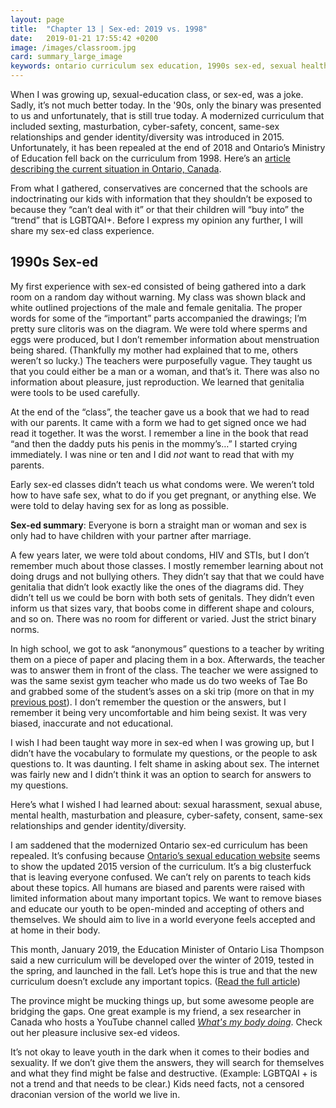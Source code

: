 ```yaml
---
layout: page
title:  "Chapter 13 | Sex-ed: 2019 vs. 1998"
date:   2019-01-21 17:55:42 +0200
image: /images/classroom.jpg
card: summary_large_image
keywords: ontario curriculum sex education, 1990s sex-ed, sexual health ontario, ontario education minister sex-ed, sex-ed concent, oppressive sex-ed
---
```

When I was growing up, sexual-education class, or sex-ed, was a joke. Sadly, it’s not much better today. In the '90s, only the binary was presented to us and unfortunately, that is still true today. A modernized curriculum that included sexting, masturbation, cyber-safety, concent, same-sex relationships and gender identity/diversity was introduced in 2015. Unfortunately, it has been repealed at the end of 2018 and Ontario’s Ministry of Education fell back on the curriculum from 1998. Here’s an [article describing the current situation in Ontario, Canada](https://www.cbc.ca/news/canada/toronto/ontario-sex-ed-consultations-1.4949832). 

From what I gathered, conservatives are concerned that the schools are indoctrinating our kids with information that they shouldn’t be exposed to because they “can’t deal with it” or that their children will “buy into” the “trend” that is LGBTQAI+. Before I express my opinion any further, I will share my sex-ed class experience.

## 1990s Sex-ed
My first experience with sex-ed consisted of being gathered into a dark room on a random day without warning. My class was shown black and white outlined projections of the male and female genitalia. The proper words for some of the “important” parts accompanied the drawings; I’m pretty sure clitoris was on the diagram. We were told where sperms and eggs were produced, but I don’t remember information about menstruation being shared. (Thankfully my mother had explained that to me, others weren’t so lucky.) The teachers were purposefully vague. They taught us that you could either be a man or a woman, and that’s it. There was also no information about pleasure, just reproduction. We learned that genitalia were tools to be used carefully.  

At the end of the “class”, the teacher gave us a book that we had to read with our parents. It came with a form we had to get signed once we had read it together. It was the worst. I remember a line in the book that read “and then the daddy puts his penis in the mommy’s…” I started crying immediately. I was nine or ten and I did *not* want to read that with my parents. 

Early sex-ed classes didn’t teach us what condoms were. We weren’t told how to have safe sex, what to do if you get pregnant, or anything else. We were told to delay having sex for as long as possible. 

**Sex-ed summary**: Everyone is born a straight man or woman and sex is only had to have children with your partner after marriage. 

A few years later, we were told about condoms, HIV and STIs, but I don’t remember much about those classes. I mostly remember learning about not doing drugs and not bullying others. They didn’t say that that we could have genitalia that didn’t look exactly like the ones of the diagrams did. They didn’t tell us we could be born with both sets of genitals. They didn’t even inform us that sizes vary, that boobs come in different shape and colours, and so on. There was no room for different or varied. Just the strict binary norms.

In high school, we got to ask “anonymous” questions to a teacher by writing them on a piece of paper and placing them in a box. Afterwards, the teacher was to answer them in front of the class. The teacher we were assigned to was the same sexist gym teacher who made us do two weeks of Tae Bo and grabbed some of the student’s asses on a ski trip (more on that in my [previous post](/2018/12/13/throw-like-a-kid.html)). I don’t remember the question or the answers, but I remember it being very uncomfortable and him being sexist. It was very biased, inaccurate and not educational.

I wish I had been taught way more in sex-ed when I was growing up, but I didn’t have the vocabulary to formulate my questions, or the people to ask questions to. It was daunting. I felt shame in asking about sex. The internet was fairly new and I didn’t think it was an option to search for answers to my questions.

Here’s what I wished I had learned about: sexual harassment, sexual abuse, mental health, masturbation and pleasure, cyber-safety, consent, same-sex relationships and gender identity/diversity.

I am saddened that the modernized Ontario sex-ed curriculum has been repealed. It’s confusing because [Ontario’s sexual education website](https://www.ontario.ca/page/sex-education-ontario) seems to show the updated 2015 version of the curriculum. It’s a big clusterfuck that is leaving everyone confused. We can’t rely on parents to teach kids about these topics. All humans are biased and parents were raised with limited information about many important topics. We want to remove biases and educate our youth to be open-minded and accepting of others and themselves. We should aim to live in a world everyone feels accepted and at home in their body.

This month, January 2019, the Education Minister of Ontario Lisa Thompson said a new curriculum will be developed over the winter of 2019, tested in the spring, and launched in the fall. Let’s hope this is true and that the new curriculum doesn’t exclude any important topics. ([Read the full article](https://lfpress.com/news/local-news/ontario-sex-ed-will-be-age-appropriate-focused-on-consent-education-minister/)) 

The province might be mucking things up, but some awesome people are bridging the gaps. One great example is my friend, a sex researcher in Canada who hosts a YouTube channel called *[What's my body doing](https://www.youtube.com/channel/UCpmgFWyoBQ00FjQBUOgMfAg)*. Check out her pleasure inclusive sex-ed videos.

It’s not okay to leave youth in the dark when it comes to their bodies and sexuality. If we don’t give them the answers, they will search for themselves and what they find might be false and destructive. (Example: LGBTQAI + is not a trend and that needs to be clear.) Kids need facts, not a censored draconian version of the world we live in.
